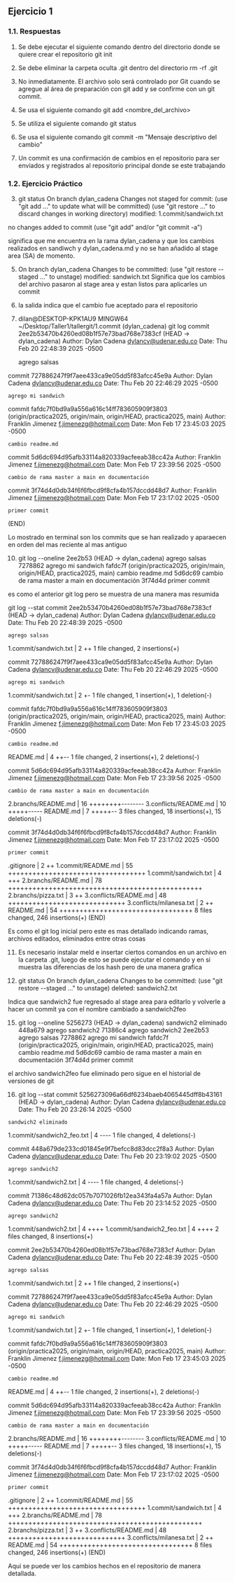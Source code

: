 ## Ejercicio 1

### 1.1. Respuestas

1.  Se debe ejecutar el siguiente comando dentro del directorio donde se quiere crear el repositorio git init

2.   Se debe eliminar la carpeta oculta .git dentro del directorio rm -rf .git

3.  No inmediatamente. El archivo solo será controlado por Git cuando se agregue al área de preparación con git add y se confirme con un git commit.

4. Se usa el siguiente comando git add <nombre_del_archivo> 
   

5. Se utiliza el siguiente comando git status  
 

6.  Se usa el siguiente comando git commit -m "Mensaje descriptivo del cambio"

7.  Un commit es una confirmación de cambios en el repositorio para ser enviados y registrados al repositorio principal donde se este trabajando


### 1.2. Ejercicio Práctico

3. git status
On branch dylan_cadena
Changes not staged for commit:
  (use "git add <file>..." to update what will be committed)
  (use "git restore <file>..." to discard changes in working directory)
        modified:   1.commit/sandwich.txt



no changes added to commit (use "git add" and/or "git commit -a")

significa que me encuentra en la rama dylan_cadena y que los cambios realizados en sandiwch y dylan_cadena.md y no se han añadido al stage area (SA) de momento.

5. On branch dylan_cadena
Changes to be committed:
  (use "git restore --staged <file>..." to unstage)
        modified:   sandwich.txt
Significa que los cambios del archivo pasaron al stage area y estan listos para aplicarles un commit

7. la salida indica que el cambio fue aceptado para el repositorio

9. dilan@DESKTOP-KPK1AU9 MINGW64 ~/Desktop/Taller1/tallergit/1.commit (dylan_cadena)
 git log
commit 2ee2b53470b4260ed08b1f57e73bad768e7383cf (HEAD -> dylan_cadena)
Author: Dylan Cadena <dylancv@udenar.edu.co>
Date:   Thu Feb 20 22:48:39 2025 -0500

    agrego salsas

commit 727886247f9f7aee433ca9e05dd5f83afcc45e9a
Author: Dylan Cadena <dylancv@udenar.edu.co>
Date:   Thu Feb 20 22:46:29 2025 -0500

    agrego mi sandwich

commit fafdc7f0bd9a9a556a616c14ff783605909f3803 (origin/practica2025, origin/main, origin/HEAD, practica2025, main)
Author: Franklin Jimenez <f.jimenezg@hotmail.com>
Date:   Mon Feb 17 23:45:03 2025 -0500

    cambio readme.md

commit 5d6dc694d95afb33114a820339acfeeab38cc42a
Author: Franklin Jimenez <f.jimenezg@hotmail.com>
Date:   Mon Feb 17 23:39:56 2025 -0500

    cambio de rama master a main en documentación

commit 3f74d4d0db34f6f6fbcd9f8cfa4b157dccdd48d7
Author: Franklin Jimenez <f.jimenezg@hotmail.com>
Date:   Mon Feb 17 23:17:02 2025 -0500

    primer commit
(END) 

Lo mostrado en terminal son los commits que se han realizado y aparaecen en orden del mas reciente al mas antiguo

10.  git log --oneline
2ee2b53 (HEAD -> dylan_cadena) agrego salsas
7278862 agrego mi sandwich
fafdc7f (origin/practica2025, origin/main, origin/HEAD, practica2025, main) cambio readme.md
5d6dc69 cambio de rama master a main en documentación
3f74d4d primer commit

es como el anterior git log pero se muestra de una manera mas resumida


git log --stat
commit 2ee2b53470b4260ed08b1f57e73bad768e7383cf (HEAD -> dylan_cadena)
Author: Dylan Cadena <dylancv@udenar.edu.co>
Date:   Thu Feb 20 22:48:39 2025 -0500

    agrego salsas

 1.commit/sandwich.txt | 2 ++
 1 file changed, 2 insertions(+)

commit 727886247f9f7aee433ca9e05dd5f83afcc45e9a
Author: Dylan Cadena <dylancv@udenar.edu.co>
Date:   Thu Feb 20 22:46:29 2025 -0500

    agrego mi sandwich

 1.commit/sandwich.txt | 2 +-
 1 file changed, 1 insertion(+), 1 deletion(-)

commit fafdc7f0bd9a9a556a616c14ff783605909f3803 (origin/practica2025, origin/main, origin/HEAD, practica2025, main)
Author: Franklin Jimenez <f.jimenezg@hotmail.com>
Date:   Mon Feb 17 23:45:03 2025 -0500

    cambio readme.md

 README.md | 4 ++--
 1 file changed, 2 insertions(+), 2 deletions(-)

commit 5d6dc694d95afb33114a820339acfeeab38cc42a
Author: Franklin Jimenez <f.jimenezg@hotmail.com>
Date:   Mon Feb 17 23:39:56 2025 -0500

    cambio de rama master a main en documentación

 2.branchs/README.md   | 16 ++++++++--------
 3.conflicts/README.md | 10 +++++-----
 README.md             |  7 +++++--
 3 files changed, 18 insertions(+), 15 deletions(-)

commit 3f74d4d0db34f6f6fbcd9f8cfa4b157dccdd48d7
Author: Franklin Jimenez <f.jimenezg@hotmail.com>
Date:   Mon Feb 17 23:17:02 2025 -0500

    primer commit

 .gitignore               |  2 ++
 1.commit/README.md       | 55 ++++++++++++++++++++++++++++++++++
 1.commit/sandwich.txt    |  4 +++
 2.branchs/README.md      | 78 ++++++++++++++++++++++++++++++++++++++++++++++++
 2.branchs/pizza.txt      |  3 ++
 3.conflicts/README.md    | 48 +++++++++++++++++++++++++++++
 3.conflicts/milanesa.txt |  2 ++
 README.md                | 54 +++++++++++++++++++++++++++++++++
 8 files changed, 246 insertions(+)
(END)

Es como el git log inicial pero este es mas detallado indicando ramas, archivos editados, eliminados entre otras cosas


11. Es necesario instalar meld e insertar ciertos comandos en un archivo en la carpeta .git, luego de esto se puede ejecutar el comando y en si muestra las diferencias de los hash pero de una manera grafica


14. git status
On branch dylan_cadena
Changes to be committed:
  (use "git restore --staged <file>..." to unstage)
        deleted:    sandwich2.txt

Indica que sandwich2 fue regresado al stage area para editarlo y volverle a hacer un commit ya con el nombre cambiado a sandwich2feo

15. git log --oneline
5256273 (HEAD -> dylan_cadena) sandwich2 eliminado
448a679 agrego sandwich2
71386c4 agrego sandwich2
2ee2b53 agrego salsas
7278862 agrego mi sandwich
fafdc7f (origin/practica2025, origin/main, origin/HEAD, practica2025, main) cambio readme.md
5d6dc69 cambio de rama master a main en documentación
3f74d4d primer commit

el archivo sandwich2feo fue eliminado pero sigue en el historial de versiones de git

16.  git log --stat
commit 5256273096a66df6234baeb4065445dff8b43161 (HEAD -> dylan_cadena)
Author: Dylan Cadena <dylancv@udenar.edu.co>
Date:   Thu Feb 20 23:26:14 2025 -0500

    sandwich2 eliminado

 1.commit/sandwich2_feo.txt | 4 ----
 1 file changed, 4 deletions(-)

commit 448a679de233cd01845e9f7befcc8d83dcc2f8a3
Author: Dylan Cadena <dylancv@udenar.edu.co>
Date:   Thu Feb 20 23:19:02 2025 -0500

    agrego sandwich2

 1.commit/sandwich2.txt | 4 ----
 1 file changed, 4 deletions(-)

commit 71386c48d62dc057b7071026fb12ea343fa4a57a
Author: Dylan Cadena <dylancv@udenar.edu.co>
Date:   Thu Feb 20 23:14:52 2025 -0500

    agrego sandwich2

 1.commit/sandwich2.txt     | 4 ++++
 1.commit/sandwich2_feo.txt | 4 ++++
 2 files changed, 8 insertions(+)

commit 2ee2b53470b4260ed08b1f57e73bad768e7383cf
Author: Dylan Cadena <dylancv@udenar.edu.co>
Date:   Thu Feb 20 22:48:39 2025 -0500

    agrego salsas

 1.commit/sandwich.txt | 2 ++
 1 file changed, 2 insertions(+)

commit 727886247f9f7aee433ca9e05dd5f83afcc45e9a
Author: Dylan Cadena <dylancv@udenar.edu.co>
Date:   Thu Feb 20 22:46:29 2025 -0500

    agrego mi sandwich

 1.commit/sandwich.txt | 2 +-
 1 file changed, 1 insertion(+), 1 deletion(-)

commit fafdc7f0bd9a9a556a616c14ff783605909f3803 (origin/practica2025, origin/main, origin/HEAD, practica2025, main)
Author: Franklin Jimenez <f.jimenezg@hotmail.com>
Date:   Mon Feb 17 23:45:03 2025 -0500

    cambio readme.md

 README.md | 4 ++--
 1 file changed, 2 insertions(+), 2 deletions(-)

commit 5d6dc694d95afb33114a820339acfeeab38cc42a
Author: Franklin Jimenez <f.jimenezg@hotmail.com>
Date:   Mon Feb 17 23:39:56 2025 -0500

    cambio de rama master a main en documentación

 2.branchs/README.md   | 16 ++++++++--------
 3.conflicts/README.md | 10 +++++-----
 README.md             |  7 +++++--
 3 files changed, 18 insertions(+), 15 deletions(-)

commit 3f74d4d0db34f6f6fbcd9f8cfa4b157dccdd48d7
Author: Franklin Jimenez <f.jimenezg@hotmail.com>
Date:   Mon Feb 17 23:17:02 2025 -0500

    primer commit

 .gitignore               |  2 ++
 1.commit/README.md       | 55 ++++++++++++++++++++++++++++++++++
 1.commit/sandwich.txt    |  4 +++
 2.branchs/README.md      | 78 ++++++++++++++++++++++++++++++++++++++++++++++++
 2.branchs/pizza.txt      |  3 ++
 3.conflicts/README.md    | 48 +++++++++++++++++++++++++++++
 3.conflicts/milanesa.txt |  2 ++
 README.md                | 54 +++++++++++++++++++++++++++++++++
 8 files changed, 246 insertions(+)
(END)


Aqui se puede ver los cambios hechos en el repositorio de manera detallada.








    
